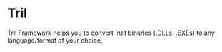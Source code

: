 # Tril
Tril Framework helps you to convert .net binaries (.DLLs, .EXEs) to any language/format of your choice.
